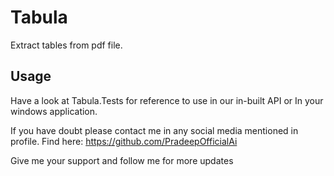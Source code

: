 # Tabula
Extract tables from pdf file.


## Usage

Have a look at Tabula.Tests for reference to use in our in-built API or In your windows application.

If you have doubt please contact me in any social media mentioned in profile. Find here: https://github.com/PradeepOfficialAi

Give me your support and follow me for more updates
